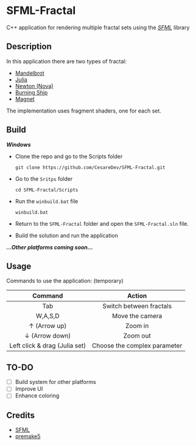 # SFML-Fractal

C++ application for rendering multiple fractal sets using the [*SFML*](https://www.sfml-dev.org/index.php) library

## Description

In this application there are two types of fractal:

* [Mandelbrot](https://en.wikipedia.org/wiki/Mandelbrot_set)
* [Julia](https://en.wikipedia.org/wiki/Julia_set)
* [Newton (Nova)](https://en.wikipedia.org/wiki/Newton_fractal)
* [Burning Ship](https://it.wikipedia.org/wiki/Burning_ship)
* [Magnet](https://paulbourke.net/fractals/magnet/)

The implementation uses fragment shaders, one for each set.

## Build

***Windows***

- Clone the repo and go to the Scripts folder

    ```console
    git clone https://github.com/CesareDev/SFML-Fractal.git
- Go to the `Sritps` folder

    ```console
    cd SFML-Fractal/Scripts
- Run the `winbuild.bat` file

    ```console
    winbuild.bat
- Return to the `SFML-Fractal` folder and open the `SFML-Fractal.sln` file.
- Build the solution and run the application

***...Other platforms coming soon...***

## Usage

Commands to use the application: (temporary)

| Command                       | Action                       |
| :---------------------------: | :--------------------------: |
| Tab                           | Switch between fractals      |
| W,A,S,D                       | Move the camera              |
| &uarr; (Arrow up)             | Zoom in                      |
| &darr; (Arrow down)           | Zoom out                     |
| Left click & drag (Julia set) | Choose the complex parameter |

## TO-DO

- [ ] Build system for other platforms
- [ ] Improve UI
- [ ] Enhance coloring

## Credits

- [SFML](https://github.com/SFML/SFML)
- [premake5](https://github.com/premake/premake-core)
